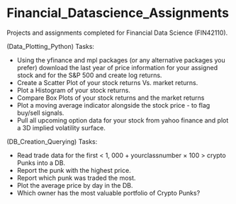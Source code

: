 # Financial_Datascience_Assignments
Projects and assignments completed for Financial Data Science (FIN42110).

(Data_Plotting_Python) Tasks: 

- Using the yfinance and mpl packages (or any alternative packages you
prefer) download the last year of price information for your assigned stock
and for the S&P 500 and create log returns.
- Create a Scatter Plot of your stock returns Vs. market returns.
- Plot a Histogram of your stock returns.
- Compare Box Plots of your stock returns and the market returns
- Plot a moving average indicator alongside the stock price - to flag buy/sell
signals.
- Pull all upcoming option data for your stock from yahoo finance and plot
a 3D implied volatility surface.

(DB_Creation_Querying) Tasks:

- Read trade data for the first < 1, 000 + yourclassnumber × 100 > crypto
Punks into a DB.
- Report the punk with the highest price.
- Report which punk was traded the most.
- Plot the average price by day in the DB.
- Which owner has the most valuable portfolio of Crypto Punks?

